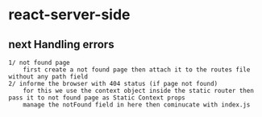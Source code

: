 # react-server-side

## next Handling errors

    1/ not found page
        first create a not found page then attach it to the routes file without any path field
    2/ informe the browser with 404 status (if page not found)
        for this we use the context object inside the static router then pass it to not found page as Static Context props
        manage the notFound field in here then cominucate with index.js
